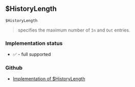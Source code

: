 ## $HistoryLength

```
$HistoryLength
```

> specifies the maximum number of `In` and `Out` entries.
  
 

### Implementation status

* &#x2705; - full supported

### Github

* [Implementation of $HistoryLength](https://github.com/axkr/symja_android_library/blob/master/symja_android_library/matheclipse-core/src/main/java/org/matheclipse/core/builtin/ConstantDefinitions.java#L239) 

